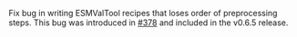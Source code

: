 Fix bug in writing ESMValTool recipes that loses order of preprocessing steps.
This bug was introduced in [#378](https://github.com/Climate-REF/climate-ref/pull/378)
and included in the v0.6.5 release.
